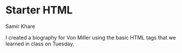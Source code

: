 # Starter HTML
Samir Khare

I created a biography for Von Miller using the basic HTML tags that we learned in class on Tuesday.

